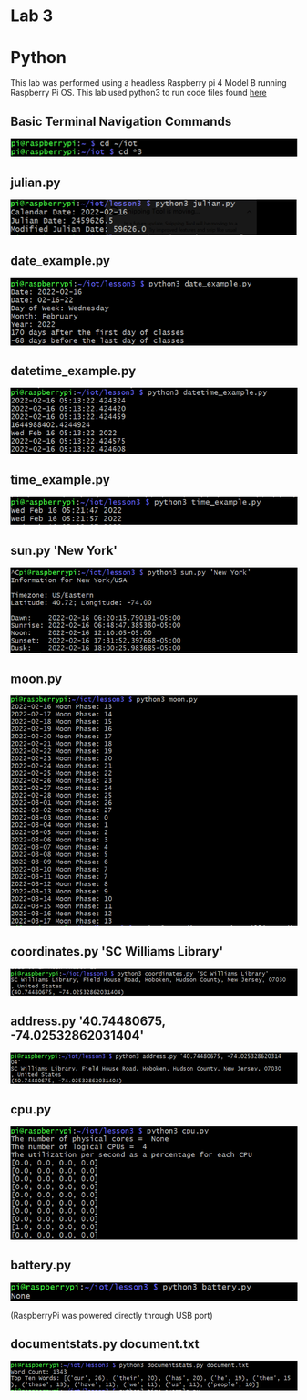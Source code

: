 # Lab 3
# Python

This lab was performed using a headless Raspberry pi 4 Model B running Raspberry Pi OS. This lab used python3 to run code files found [here](https://github.com/kevinwlu/iot/tree/master/lesson3)

## Basic Terminal Navigation Commands
![](images/1.PNG)

## julian.py
![](images/2.PNG)

## date_example.py
![](images/3.PNG)

## datetime_example.py
![](images/4.PNG)

## time_example.py
![](images/5.PNG)

## sun.py 'New York'
![](images/6.PNG)

## moon.py
![](images/7.PNG)

## coordinates.py 'SC Williams Library'
![](images/8.PNG)

## address.py '40.74480675, -74.02532862031404'
![](images/9.PNG)

## cpu.py
![](images/10.PNG)

## battery.py
![](images/11.PNG)

(RaspberryPi was powered directly through USB port)

## documentstats.py document.txt
![](images/12.PNG)
